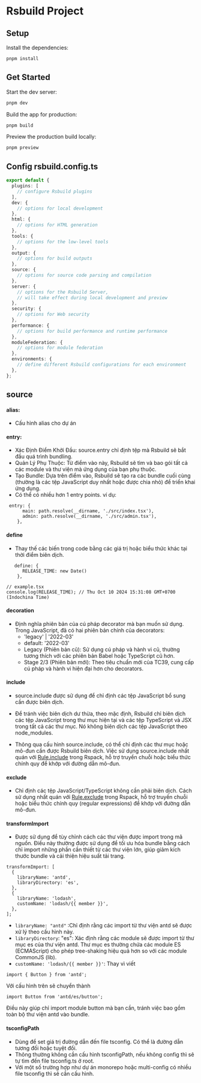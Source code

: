 # Rsbuild Project

## Setup

Install the dependencies:

```bash
pnpm install
```

## Get Started

Start the dev server:

```bash
pnpm dev
```

Build the app for production:

```bash
pnpm build
```

Preview the production build locally:

```bash
pnpm preview
```

## Config rsbuild.config.ts

```ts
export default {
  plugins: [
    // configure Rsbuild plugins
  ],
  dev: {
    // options for local development
  },
  html: {
    // options for HTML generation
  },
  tools: {
    // options for the low-level tools
  },
  output: {
    // options for build outputs
  },
  source: {
    // options for source code parsing and compilation
  },
  server: {
    // options for the Rsbuild Server,
    // will take effect during local development and preview
  },
  security: {
    // options for Web security
  },
  performance: {
    // options for build performance and runtime performance
  },
  moduleFederation: {
    // options for module federation
  },
  environments: {
    // define different Rsbuild configurations for each environment
  },
};
```

## source

#### alias:

- Cấu hình alias cho dự án

#### entry:

- Xác Định Điểm Khởi Đầu: source.entry chỉ định tệp mà Rsbuild sẽ bắt đầu quá trình bundling.
- Quản Lý Phụ Thuộc: Từ điểm vào này, Rsbuild sẽ tìm và bao gói tất cả các module và thư viện mà ứng dụng của bạn phụ thuộc.
- Tạo Bundle: Dựa trên điểm vào, Rsbuild sẽ tạo ra các bundle cuối cùng (thường là các tệp JavaScript duy nhất hoặc được chia nhỏ) để triển khai ứng dụng.
- Có thể có nhiều hơn 1 entry points. ví dụ:

```tsx
 entry: {
      main: path.resolve(__dirname, './src/index.tsx'),
      admin: path.resolve(__dirname, './src/admin.tsx'),
    },
```

#### define

- Thay thế các biến trong code bằng các giá trị hoặc biểu thức khác tại thời điểm biên dịch.

```tsx
   define: {
      RELEASE_TIME: new Date()
    },
```

```tsx
// example.tsx
console.log(RELEASE_TIME); // Thu Oct 10 2024 15:31:08 GMT+0700 (Indochina Time)
```

#### decoration

- Định nghĩa phiên bản của cú pháp decorator mà bạn muốn sử dụng. Trong JavaScript, đã có hai phiên bản chính của decorators:
  - 'legacy' | '2022-03'
  - default: '2022-03'
  - Legacy (Phiên bản cũ): Sử dụng cú pháp và hành vi cũ, thường tương thích với các phiên bản Babel hoặc TypeScript cũ hơn.
  - Stage 2/3 (Phiên bản mới): Theo tiêu chuẩn mới của TC39, cung cấp cú pháp và hành vi hiện đại hơn cho decorators.

#### include

- source.include được sử dụng để chỉ định các tệp JavaScript bổ sung cần được biên dịch.

- Để tránh việc biên dịch dư thừa, theo mặc định, Rsbuild chỉ biên dịch các tệp JavaScript trong thư mục hiện tại và các tệp TypeScript và JSX trong tất cả các thư mục. Nó không biên dịch các tệp JavaScript theo node_modules.

- Thông qua cấu hình source.include, có thể chỉ định các thư mục hoặc mô-đun cần được Rsbuild biên dịch. Việc sử dụng source.include nhất quán với [Rule.include](https://rspack.dev/config/module#ruleinclude) trong Rspack, hỗ trợ truyền chuỗi hoặc biểu thức chính quy để khớp với đường dẫn mô-đun.

#### exclude

- Chỉ định các tệp JavaScript/TypeScript không cần phải biên dịch. Cách sử dụng nhất quán với [Rule.exclude](https://rspack.dev/config/module#ruleexclude) trong Rspack, hỗ trợ truyền chuỗi hoặc biểu thức chính quy (regular expressions) để khớp với đường dẫn mô-đun.

#### transformImport

- Được sử dụng để tùy chỉnh cách các thư viện được import trong mã nguồn. Điều này thường được sử dụng để tối ưu hóa bundle bằng cách chỉ import những phần cần thiết từ các thư viện lớn, giúp giảm kích thước bundle và cải thiện hiệu suất tải trang.

```tsx
transformImport: [
  {
    libraryName: 'antd',
    libraryDirectory: 'es',
  },
  {
    libraryName: 'lodash',
    customName: 'lodash/{{ member }}',
  },
];
```

- `libraryName: "antd"` :Chỉ định rằng các import từ thư viện antd sẽ được xử lý theo cấu hình này.
- `libraryDirectory`: "es": Xác định rằng các module sẽ được import từ thư mục es của thư viện antd. Thư mục es thường chứa các module ES (ECMAScript) cho phép tree-shaking hiệu quả hơn so với các module CommonJS (lib).
- `customName: 'lodash/{{ member }}'`:
  Thay vì viết

```tsx
import { Button } from 'antd';
```

Với cấu hình trên sẽ chuyển thành

```tsx
import Button from 'antd/es/button';
```
Điều này giúp chỉ import module button mà bạn cần, tránh việc bao gồm toàn bộ thư viện antd vào bundle.

#### tsconfigPath
- Dùng để set giá trị đường dẫn đến file tsconfig. Có thể là đường dẫn tương đối hoặc tuyệt đối.
- Thông thường không cần cấu hình tsconfigPath, nếu không config thì sẽ tự tìm đến file tsconfig.ts ở root.
- Với một số trường hợp như dự án monorepo hoặc multi-config có nhiều file tsconfig thì sẽ cần cấu hình.
